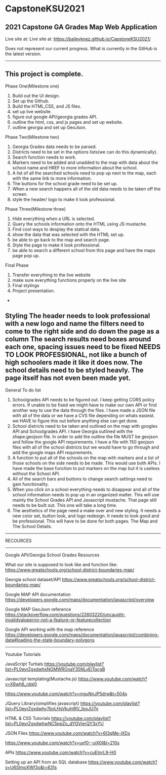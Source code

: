 # CapstoneKSU2021
2021 Capstone GA Grades Map Web Application
--------------------------------------------------------------------------------------------------------------------
Live site at: Live site at :https://baileyknez.github.io/CapstoneKSU2021/

Does not represent our current progress. What is currently in the GitHub is the latest version. 

------------------------------------------------------------------------------------------------------------------


This project is complete.
-
Phase One(Milestone one)
1. Build out the UI design.
2. Set up the Github.
3. Build the HTML,CSS, and JS files.
4. set up live website.
5. figure out google API/georgia grades API.
6. outline the html, css, and js pages and set up website.
7. outline georgia and set up GeoJson.

Phase Two(Milestone two)
1. Georgia Grades data needs to be parsed.
2. Districts need to be set in the options lists(we can do this dynamically).
3. Search function needs to work.
4. Markers need to be added and unadded to the map with data about the school name and HREF to more information about the school.
5. A list of all the searched schools need to pop up next to the map, each with the same link to more information.
6. The buttons for the school grade need to be set up. 
7. When a new search happens all of the old data needs to be taken off the screen. 
8. style the header/ logo to make it look professional. 

Phase Three(Milestone three)
1. Hide everything when a URL is selected. 
2. Query the schools information onto the HTML using JS mustache.
3. Find cool ways to desplay the statical data.
4. show the data that was selected with the HTML set up.
5. be able to go back to the map and search page.
6. Style the page to make it look professional.
7. be able to search a different school from this page and have the maps page pop up. 


Final Phase
1. Transfer everything to the live website
2. make sure everything functions properly on the live site
3. Final stylings 
4. Project presentation.

-
Styling
The header needs to look professional with a new logo and name
the filters need to come to the right side and do down the page as a column
The search results need boxes around each one, spacing issues need to be fixed
NEEDS TO LOOK PROFESSIONAL, not like a bunch of high schoolers made it like it does now.
The school details need to be styled heavly. The page itself has not even been made yet. 
-
General To do list
1.	Schoolgrades API needs to be figured out. I keep getting CORS policy errors. If unable to be fixed we might have to make our own API or find another way to use the data through the files. I have made a JSON file with all of the data or we have a CVS file depending on whats easiest. we HAVE to figure this out before anything else can get done. 
2.	School districts need to be taken and outlined on the map with googles API and Schoolgrades API.  I have Georgia outlined with the shape.geojson file. In order to add the outline the file MUST be geojson and follow the google API requirements. I have a file with 150 geojson files with all of the school districts but we would have to go through and add the google maps API requirements.
3.	A function to put all of the schools on the map with markers and a list of those schools on the side needs to be made. This would use both APIs. I have made the base function to put markers on the map but it is useless without the School API. 
4.	All of the search bars and buttons to change search settings need to gain functionality. 
5.	When you click on a school everything needs to disappear and all of the school information needs to pop up in an organized matter. This will use mainly the School Grades API and Javascript mustache. That page still needs to be built out. This one will take a long time. 
6.	The aesthetics of the page need a make over and new styling. It needs a new color set, button look, and logo redesign. It needs to look good and be professional. This will have to be done for both pages. The Map and The  School Details. 

--------------------------------------------------------------------------------------------------------------------------

RECOURCES

-------------------------------------------------------------------------------------------------------------------------

Google API/Georgia School Grades Resources

What our site is supposed to look like and function like:
https://www.greatschools.org/school-district-boundaries-map/

Georgia school dataset/API
https://www.greatschools.org/school-district-boundaries-map/

Google MAP API documentation
https://developers.google.com/maps/documentation/javascript/overview

Google MAP GeoJson reference 
https://stackoverflow.com/questions/22603220/uncaught-invalidvalueerror-not-a-feature-or-featurecollection

Google API working with the map reference 
https://developers.google.com/maps/documentation/javascript/combining-data#loading-the-state-boundary-polygons

-----------------------------------------------------------------------------------------------------------------

Youtube Tutorials

JavaScript Turtials
https://youtube.com/playlist?list=PL0eyrZgxdwhxNGMWROnaY35NLyEjTqcgB

Javascript templating(Mustache.js)
https://www.youtube.com/watch?v=X8wh6_rdqi0

https://www.youtube.com/watch?v=mguNnJP5drw&t=504s

JQuery Library(simplifies javascript)
https://youtube.com/playlist?list=PL0eyrZgxdwhy7byLHsVkuhtRV_IpoJU7n

HTML & CSS Tutorials
https://youtube.com/playlist?list=PL0eyrZgxdwhwNC5ppZo_dYGVjerQY3xYU

JSON Files
https://www.youtube.com/watch?v=6I3qMe-jXDs

https://www.youtube.com/watch?v=uxf0--uiX0I&t=210s

APIs
https://www.youtube.com/watch?v=cuEtnrL9-H0

Setting up an API from an SQL database
https://www.youtube.com/watch?v=U6SlmoXWf3o&t=831s

